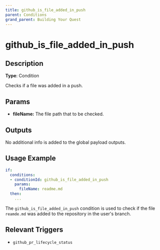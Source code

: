 ```yaml
---
title: github_is_file_added_in_push
parent: Conditions
grand_parent: Building Your Quest
---
```


# github_is_file_added_in_push

## Description

**Type**: Condition

Checks if a file was added in a push.

## Params

- **fileName:** The file path that to be checked.

## Outputs

No additional info is added to the global payload outputs.

## Usage Example

```yaml
if:
  conditions:
  - conditionId: github_is_file_added_in_push
    params:
      fileName: readme.md
  then:
    ...
```

The `github_is_file_added_in_push` condition is used to check if the file `reamde.md` was added to the repository in the user's branch.

## Relevant Triggers

- `github_pr_lifecycle_status`